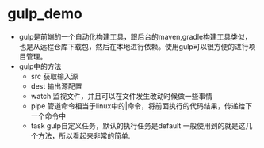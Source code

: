 # gulp_demo
 - gulp是前端的一个自动化构建工具，跟后台的maven,gradle构建工具类似，也是从远程仓库下载包，然后在本地进行依赖。使用gulp可以很方便的进行项目管理。
 - gulp中的方法
	- src  获取输入源
	- dest  输出源配置
	- watch  监视文件，并且可以在文件发生改动时候做一些事情
	- pipe	管道命令相当于linux中的|命令，将前面执行的代码结果，传递给下一个命令中
	- task	gulp自定义任务，默认的执行任务是default
一般使用到的就是这几个方法，所以看起来非常的简单.
